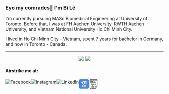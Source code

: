 ### Eyo my comrades👋 I'm Bi Lê 

I'm currently pursuing MASc Biomedical Engineering at University of Toronto.
Before that, I was at FH Aachen University, RWTH Aachen University, and Vietnam National University Ho Chi Minh City. 

I lived in Ho Chi Minh City - Vietnam, spent 7 years for bachelor in Germany, and now in Toronto - Canada.

<!---
<p align="center">
  <img align="right" src="https://visitor-badge.laobi.icu/badge?page_id=leduckhai.leduckhai"> 
  <img align="left" alt="Python" src="https://img.shields.io/badge/python%20-%2314354C.svg?&style=for-the-badge&logo=python&logoColor=white"/> 
  <img align="left" alt="MATLAB" src="https://img.shields.io/badge/matlab%20-%23E34F26.svg?&style=for-the-badge&logo=matlab&logoColor=white"/> 
  <img align="left" alt="Java" src="https://img.shields.io/badge/java-%23ED8B00.svg?&style=for-the-badge&logo=java&logoColor=white"/>  
</p>
-->

-------------------
<p align="center">
  <img src="https://github-readme-stats.vercel.app/api?username=leduckhai&show_icons=true&theme=default&count_private=true" height="150"/> <img src="https://github-readme-stats.vercel.app/api/top-langs/?username=leduckhai&show_icons=true&theme=default&&langs_count=10" height="150"/>
</p>

#### Airstrike me at:
[<img align="left" alt="Facebook" src="https://img.shields.io/badge/Facebook%20-%231877F2.svg?&style=for-the-badge&logo=Facebook&logoColor=white"/>](https://www.facebook.com/techmonzter/)
[<img align="left" alt="Instagram" src="https://img.shields.io/badge/Instagram%20-%23E4405F.svg?&style=for-the-badge&logo=Instagram&logoColor=white"/>](https://www.instagram.com/_techmonzter_/)
[<img align="left" alt="LinkedIn" src="https://img.shields.io/badge/linkedin%20-%230077B5.svg?&style=for-the-badge&logo=linkedin&logoColor=white"/>](https://www.linkedin.com/in/khaileduc/)


[<img align="left" alt="GoogleScholar" src="https://github.com/leduckhai/leduckhai/blob/main/google-scholar-icon.png" width="30"/>](https://scholar.google.de/citations?user=DfAzEe0AAAAJ&hl=en)


[<img align="left" alt="MyCV" src="https://github.com/leduckhai/leduckhai/blob/main/my-cv-icon.png" width="30"/>](https://github.com/leduckhai/leduckhai/blob/main/Academic_CV_LeDucKhai.pdf)

